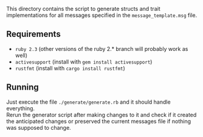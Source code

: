This directory contains the script to generate structs and trait implementations for all messages
specified in the `message_template.msg` file.

## Requirements
* `ruby 2.3` (other versions of the ruby 2.\* branch will probably work as well)
* `activesupport` (install with `gem install activesupport`)
* `rustfmt` (install with `cargo install rustfmt`)

## Running
Just execute the file `./generate/generate.rb` and it should handle everything.  
Rerun the generator script after making changes to it and check if it created the anticipated changes or
preserved the current messages file if nothing was supposed to change.


